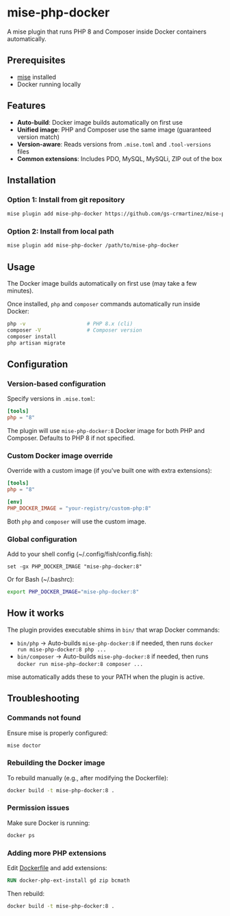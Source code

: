 # mise-php-docker

A mise plugin that runs PHP 8 and Composer inside Docker containers automatically.

## Prerequisites

- [mise](https://mise.jdx.dev/) installed
- Docker running locally

## Features

- **Auto-build**: Docker image builds automatically on first use
- **Unified image**: PHP and Composer use the same image (guaranteed version match)
- **Version-aware**: Reads versions from `.mise.toml` and `.tool-versions` files
- **Common extensions**: Includes PDO, MySQL, MySQLi, ZIP out of the box

## Installation

### Option 1: Install from git repository

```bash
mise plugin add mise-php-docker https://github.com/gs-crmartinez/mise-php-docker.git
```

### Option 2: Install from local path

```bash
mise plugin add mise-php-docker /path/to/mise-php-docker
```

## Usage

The Docker image builds automatically on first use (may take a few minutes).

Once installed, `php` and `composer` commands automatically run inside Docker:

```bash
php -v                    # PHP 8.x (cli)
composer -V               # Composer version
composer install
php artisan migrate
```

## Configuration

### Version-based configuration

Specify versions in `.mise.toml`:

```toml
[tools]
php = "8"
```

The plugin will use `mise-php-docker:8` Docker image for both PHP and Composer. Defaults to PHP 8 if not specified.

### Custom Docker image override

Override with a custom image (if you've built one with extra extensions):

```toml
[tools]
php = "8"

[env]
PHP_DOCKER_IMAGE = "your-registry/custom-php:8"
```

Both `php` and `composer` will use the custom image.

### Global configuration

Add to your shell config (~/.config/fish/config.fish):

```fish
set -gx PHP_DOCKER_IMAGE "mise-php-docker:8"
```

Or for Bash (~/.bashrc):

```bash
export PHP_DOCKER_IMAGE="mise-php-docker:8"
```

## How it works

The plugin provides executable shims in `bin/` that wrap Docker commands:

- `bin/php` → Auto-builds `mise-php-docker:8` if needed, then runs `docker run mise-php-docker:8 php ...`
- `bin/composer` → Auto-builds `mise-php-docker:8` if needed, then runs `docker run mise-php-docker:8 composer ...`

mise automatically adds these to your PATH when the plugin is active.

## Troubleshooting

### Commands not found

Ensure mise is properly configured:

```bash
mise doctor
```

### Rebuilding the Docker image

To rebuild manually (e.g., after modifying the Dockerfile):

```bash
docker build -t mise-php-docker:8 .
```

### Permission issues

Make sure Docker is running:

```bash
docker ps
```

### Adding more PHP extensions

Edit [Dockerfile](Dockerfile) and add extensions:

```dockerfile
RUN docker-php-ext-install gd zip bcmath
```

Then rebuild:

```bash
docker build -t mise-php-docker:8 .
```
